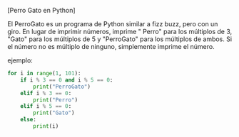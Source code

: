 [Perro Gato en Python] 

El PerroGato es un programa de Python similar a fizz buzz, pero con un giro. En lugar de imprimir números, imprime "
Perro"
para los múltiplos de 3, "Gato" para los múltiplos de 5 y "PerroGato" para los múltiplos de ambos.
Si el número no es múltiplo de ninguno, simplemente imprime el número.

ejemplo:

```python
for i in range(1, 101):
    if i % 3 == 0 and i % 5 == 0:
        print("PerroGato")
    elif i % 3 == 0:
        print("Perro")
    elif i % 5 == 0:
        print("Gato")
    else:
        print(i)
```
